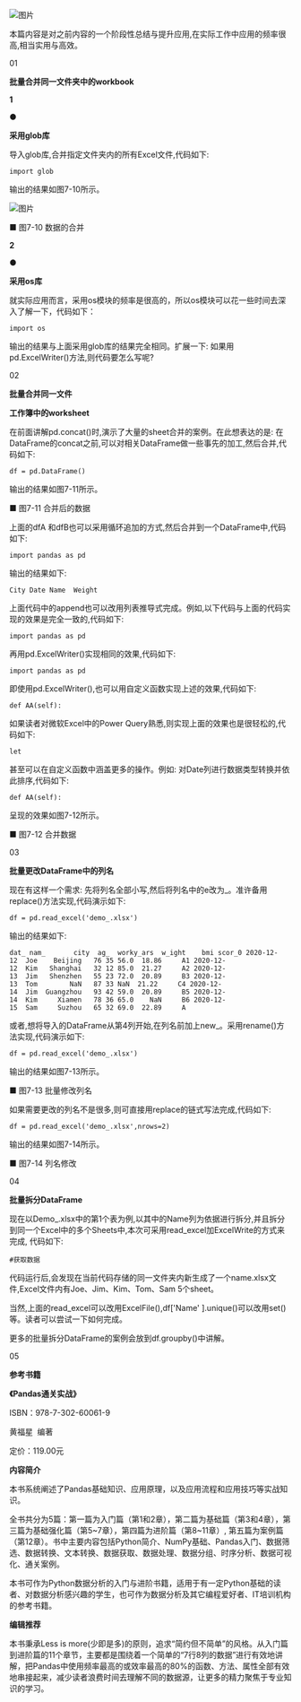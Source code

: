 ![图片](https://mmbiz.qpic.cn/mmbiz_jpg/LLZEwkd9YqoEaOEbCzTicu02wN2bcFpzr18o2dExxlhV8VyLuBic34HcjOxIlhmoV3XWPLe13KpIliaVcVSuZAJag/640?wx_fmt=jpeg&wxfrom=5&wx_lazy=1&wx_co=1)

本篇内容是对之前内容的一个阶段性总结与提升应用,在实际工作中应用的频率很高,相当实用与高效。

01

**批量合并同一文件夹中的workbook**

**1**

●

**采用glob库**

导入glob库,合并指定文件夹内的所有Excel文件,代码如下:

```
import glob
```

输出的结果如图7-10所示。

![图片](https://mmbiz.qpic.cn/mmbiz_jpg/LLZEwkd9YqoEaOEbCzTicu02wN2bcFpzrXMbQgicggUJp5CPRmNLbFLUrUJOUCGE3Rl1JZsvvic87RThZ9lVzRGkQ/640?wx_fmt=jpeg&wxfrom=5&wx_lazy=1&wx_co=1)

■ 图7-10 数据的合并

**2**

●

**采用os库**

就实际应用而言，采用os模块的频率是很高的，所以os模块可以花一些时间去深入了解一下，代码如下：

```
import os
```

输出的结果与上面采用glob库的结果完全相同。扩展一下: 如果用pd.ExcelWriter()方法,则代码要怎么写呢?

02

**批量合并同一文件**

**工作簿中的worksheet**

在前面讲解pd.concat()时,演示了大量的sheet合并的案例。在此想表达的是: 在DataFrame的concat之前,可以对相关DataFrame做一些事先的加工,然后合并,代码如下:

```
df = pd.DataFrame()
```

输出的结果如图7-11所示。

■ 图7-11 合并后的数据

上面的dfA 和dfB也可以采用循环追加的方式,然后合并到一个DataFrame中,代码如下:

```
import pandas as pd
```

输出的结果如下:

```
City Date Name  Weight
```

上面代码中的append也可以改用列表推导式完成。例如,以下代码与上面的代码实现的效果是完全一致的,代码如下:

```
import pandas as pd
```

再用pd.ExcelWriter()实现相同的效果,代码如下:

```
import pandas as pd
```

即使用pd.ExcelWriter(),也可以用自定义函数实现上述的效果,代码如下:

```
def AA(self):
```

如果读者对微软Excel中的Power Query熟悉,则实现上面的效果也是很轻松的,代码如下:

```
let
```

甚至可以在自定义函数中涵盖更多的操作。例如: 对Date列进行数据类型转换并依此排序,代码如下:

```
def AA(self):
```

呈现的效果如图7-12所示。

■ 图7-12 合并数据

03

**批量更改DataFrame中的列名**

现在有这样一个需求: 先将列名全部小写,然后将列名中的e改为\_。准许备用replace()方法实现,代码演示如下:

```
df = pd.read_excel('demo_.xlsx')
```

输出的结果如下:  

```
dat_ nam_       city  ag_  worky_ars  w_ight    bmi scor_0 2020-12-12  Joe    Beijing   76 35 56.0  18.86     A1 2020-12-12  Kim   Shanghai   32 12 85.0  21.27     A2 2020-12-13  Jim   Shenzhen   55 23 72.0  20.89     B3 2020-12-13  Tom        NaN   87 33 NaN  21.22     C4 2020-12-14  Jim  Guangzhou   93 42 59.0  20.89     B5 2020-12-14  Kim     Xiamen   78 36 65.0    NaN     B6 2020-12-15  Sam     Suzhou   65 32 69.0  22.89     A
```

或者,想将导入的DataFrame从第4列开始,在列名前加上new\_。采用rename()方法实现,代码演示如下:

```
df = pd.read_excel('demo_.xlsx')
```

输出的结果如图7-13所示。

■ 图7-13 批量修改列名

如果需要更改的列名不是很多,则可直接用replace的链式写法完成,代码如下:

```
df = pd.read_excel('demo_.xlsx',nrows=2)
```

输出的结果如图7-14所示。

■ 图7-14 列名修改

04

**批量拆分DataFrame**

现在以Demo\_.xlsx中的第1个表为例,以其中的Name列为依据进行拆分,并且拆分到同一个Excel中的多个Sheets中,本次可采用read\_excel加ExcelWrite的方式来完成, 代码如下:

```
#获取数据
```

代码运行后,会发现在当前代码存储的同一文件夹内新生成了一个name.xlsx文件,Excel文件内有Joe、Jim、Kim、Tom、Sam 5个sheet。

当然,上面的read\_excel可以改用ExcelFile(),df\['Name' \].unique()可以改用set()等。读者可以尝试一下如何完成。

更多的批量拆分DataFrame的案例会放到df.groupby()中讲解。

05

**参考书籍**

**《Pandas通关实战》**

ISBN：978-7-302-60061-9

黄福星  编著

定价：119.00元

**内容简介**

本书系统阐述了Pandas基础知识、应用原理，以及应用流程和应用技巧等实战知识。

全书共分为5篇：第一篇为入门篇（第1和2章），第二篇为基础篇（第3和4章），第三篇为基础强化篇（第5~7章），第四篇为进阶篇（第8~11章）, 第五篇为案例篇（第12章）。书中主要内容包括Python简介、NumPy基础、Pandas入门、数据筛选、数据转换、文本转换、数据获取、数据处理、数据分组、时序分析、数据可视化、通关案例。

本书可作为Python数据分析的入门与进阶书籍，适用于有一定Python基础的读者、对数据分析感兴趣的学生，也可作为数据分析及其它编程爱好者、IT培训机构的参考书籍。

**编辑推荐**

本书秉承Less is more(少即是多)的原则，追求“简约但不简单”的风格。从入门篇到进阶篇的11个章节，主要都是围绕着一个简单的“7行8列的数据”进行有效地讲解，把Pandas中使用频率最高的或效率最高的80%的函数、方法、属性全部有效地串接起来，减少读者浪费时间去理解不同的数据源，让更多的精力聚焦于专业知识的学习。

[](http://mp.weixin.qq.com/s?__biz=MzA4Nzk0MjQ4NA==&mid=2651862773&idx=3&sn=376835d02e2fcb4acba1519cefd1a988&chksm=8bd522cebca2abd8c3c6809bd39dd5a7cf9c0c8536de7334eb0116776535ab9ca1a5b21dcd2e&scene=21#wechat_redirect)

[](http://mp.weixin.qq.com/s?__biz=MzA4Nzk0MjQ4NA==&mid=2651863087&idx=3&sn=9f8a8b8752219f856ec3f384e7b25aa8&chksm=8bd52c14bca2a502018b241805ef2de8deb326329700f3922dfdfb9ddcd1c0a5365e0f3c24a7&scene=21#wechat_redirect)